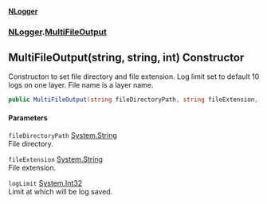 #### [NLogger](./index.md 'index')
### [NLogger](./NLogger.md 'NLogger').[MultiFileOutput](./NLogger-MultiFileOutput.md 'NLogger.MultiFileOutput')
## MultiFileOutput(string, string, int) Constructor
Constructon to set file directory and file extension. Log limit set to default 10 logs on one layer. File name is a layer name.  
```csharp
public MultiFileOutput(string fileDirectoryPath, string fileExtension, int logLimit);
```
#### Parameters
<a name='NLogger-MultiFileOutput-MultiFileOutput(string_string_int)-fileDirectoryPath'></a>
`fileDirectoryPath` [System.String](https://docs.microsoft.com/en-us/dotnet/api/System.String 'System.String')  
File directory.  
  
<a name='NLogger-MultiFileOutput-MultiFileOutput(string_string_int)-fileExtension'></a>
`fileExtension` [System.String](https://docs.microsoft.com/en-us/dotnet/api/System.String 'System.String')  
File extension.  
  
<a name='NLogger-MultiFileOutput-MultiFileOutput(string_string_int)-logLimit'></a>
`logLimit` [System.Int32](https://docs.microsoft.com/en-us/dotnet/api/System.Int32 'System.Int32')  
Limit at which will be log saved.  
  
